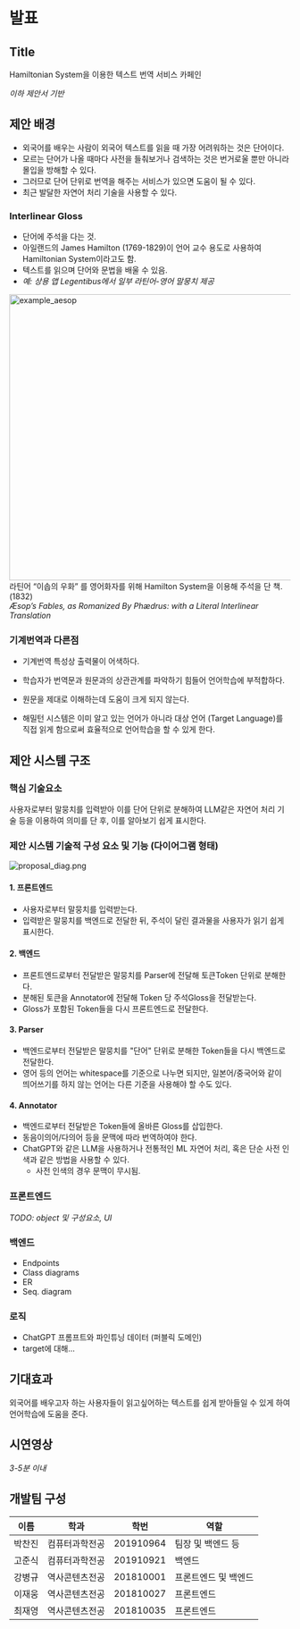 # 발표

## Title
Hamiltonian System을 이용한 텍스트 번역 서비스
카페인

*이하 제안서 기반*

## 제안 배경
- 외국어를 배우는 사람이 외국어 텍스트를 읽을 때 가장 어려워하는 것은 단어이다.
- 모르는 단어가 나올 때마다 사전을 들춰보거나 검색하는 것은 번거로울 뿐만 아니라 몰입을 방해할 수 있다.
- 그러므로 단어 단위로 번역을 해주는 서비스가 있으면 도움이 될 수 있다.
- 최근 발달한 자연어 처리 기술을 사용할 수 있다.

### Interlinear Gloss

- 단어에 주석을 다는 것.
- 아일랜드의 James Hamilton (1769-1829)이 언어 교수 용도로 사용하여 Hamiltonian System이라고도 함.
- 텍스트를 읽으며 단어와 문법을 배울 수 있음.
- *예: 상용 앱 Legentibus에서 일부 라틴어-영어 말뭉치 제공*

<img src="../proposal/images/example_aesop.png" alt="example_aesop" width="512"><br>
라틴어 “이솝의 우화” 를 영어화자를 위해 Hamilton System을 이용해 주석을 단 책. (1832)<br>
*Æsop’s Fables, as Romanized By Phædrus: with a Literal Interlinear Translation*

### 기계번역과 다른점
- 기계번역 특성상 출력물이 어색하다.
- 학습자가 번역문과 원문과의 상관관계를 파악하기 힘들어 언어학습에 부적합하다.
- 원문을 제대로 이해하는데 도움이 크게 되지 않는다.

- 해밀턴 시스템은 이미 알고 있는 언어가 아니라 대상 언어 (Target Language)를 직접 읽게 함으로써 효율적으로 언어학습을 할 수 있게 한다.


##	제안 시스템 구조
###	핵심 기술요소
사용자로부터 말뭉치를 입력받아 이를 단어 단위로 분해하여 LLM같은 자연어 처리 기술 등을 이용하여 의미를 단 후, 이를 알아보기 쉽게 표시한다.
###	제안 시스템 기술적 구성 요소 및 기능 (다이어그램 형태)

![proposal_diag.png](../proposal/images/proposal_diag.png)

#### 1. 프론트엔드
- 사용자로부터 말뭉치를 입력받는다.
- 입력받은 말뭉치를 백엔드로 전달한 뒤, 주석이 달린 결과물을 사용자가 읽기 쉽게 표시한다.
#### 2. 백엔드
- 프론트엔드로부터 전달받은 말뭉치를 Parser에 전달해 토큰Token 단위로 분해한다.
- 분해된 토큰을 Annotator에 전달해 Token 당 주석Gloss을 전달받는다.
- Gloss가 포함된 Token들을 다시 프론트엔드로 전달한다.
#### 3. Parser
- 백엔드로부터 전달받은 말뭉치를 "단어" 단위로 분해한 Token들을 다시 백엔드로 전달한다.
- 영어 등의 언어는 whitespace를 기준으로 나누면 되지만,
일본어/중국어와 같이 띄어쓰기를 하지 않는 언어는 다른 기준을 사용해야 할 수도 있다.
#### 4. Annotator
- 백엔드로부터 전달받은 Token들에 올바른 Gloss를 삽입한다.
- 동음이의어/다의어 등을 문맥에 따라 번역하여야 한다.
- ChatGPT와 같은 LLM을 사용하거나 전통적인 ML 자연어 처리, 혹은 단순 사전 인색과 같은 방법을 사용할 수 있다.
  - 사전 인색의 경우 문맥이 무시됨.

### 프론트엔드
*TODO: object 및 구성요소, UI*

### 백엔드
- Endpoints
- Class diagrams
- ER
- Seq. diagram

### 로직
- ChatGPT 프롬프트와 파인튜닝 데이터 (퍼블릭 도메인)
- target에 대해...

##	기대효과
외국어를 배우고자 하는 사용자들이 읽고싶어하는 텍스트를 쉽게 받아들일 수 있게 하여 언어학습에 도움을 준다.

## 시연영상
*3-5분 이내*

## 개발팀 구성
| 이름 | 학과 | 학번 | 역할 |
| --- | --- | --- | --- |
| 박찬진 | 컴퓨터과학전공 | 201910964 | 팀장 및 백엔드 등 |
| 고준식 | 컴퓨터과학전공 | 201910921 | 백엔드 |
| 강병규 | 역사콘텐츠전공 | 201810001 | 프론트엔드 및 백엔드 |
| 이재웅 | 역사콘텐츠전공 | 201810027 | 프론트엔드 |
| 최재영 | 역사콘텐츠전공 | 201810035 | 프론트엔드 |
